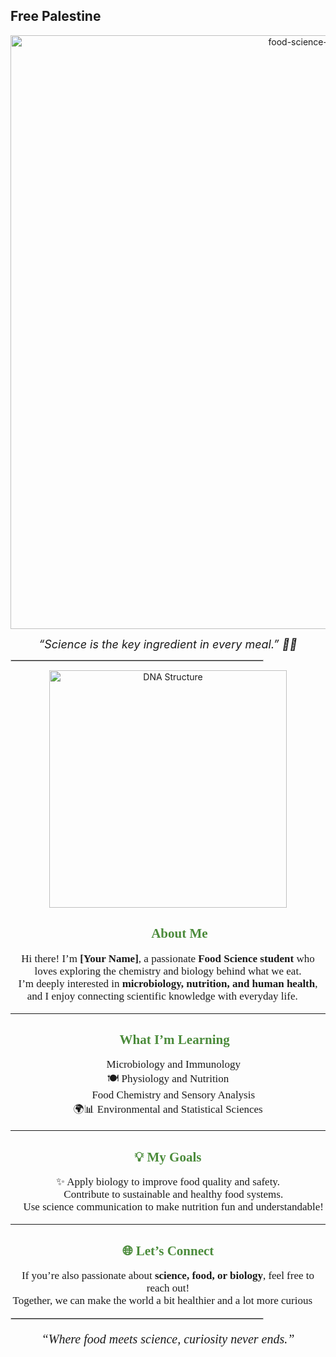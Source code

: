 ## Free Palestine

<!-- 🌿 Beautiful Food Science Student README 🌿 -->

<p align="center">
  <img width="950" alt="food-science-banner" src="https://github.com/user-attachments/assets/f423798c-1161-4c3b-b4c0-199e6d62c024">
</p>

<p align="center">
  <i style="font-size: 18px;">“Science is the key ingredient in every meal.” 🧪🍎</i>
</p>

<hr style="border: 1px solid #d1d1d1; width: 80%;">

<p align="center">
  <img width="380" src="https://upload.wikimedia.org/wikipedia/commons/3/3f/DNA_double_helix_45.PNG" alt="DNA Structure" />
</p>

<h2 align="center" style="font-family: 'Lucida Handwriting', cursive; color:#4b8b3b;">👩‍🔬 About Me</h2>

<p align="center" style="font-family:'Segoe Script', cursive; font-size: 17px;">
Hi there! I’m <b>[Your Name]</b>, a passionate <b>Food Science student</b> who loves exploring the chemistry and biology behind what we eat.<br>
I’m deeply interested in <b>microbiology, nutrition, and human health</b>, and I enjoy connecting scientific knowledge with everyday life. 🌿
</p>

---

<h2 align="center" style="font-family: 'Lucida Handwriting', cursive; color:#4b8b3b;">🔬 What I’m Learning</h2>

<p align="center" style="font-family:'Segoe Script', cursive; font-size: 17px;">
🦠 Microbiology and Immunology <br>
🍽️ Physiology and Nutrition <br>
👅 Food Chemistry and Sensory Analysis <br>
🌍📊 Environmental and Statistical Sciences
</p>

---

<h2 align="center" style="font-family: 'Lucida Handwriting', cursive; color:#4b8b3b;">💡 My Goals</h2>

<p align="center" style="font-family:'Segoe Script', cursive; font-size: 17px;">
✨ Apply biology to improve food quality and safety.<br>
🌱 Contribute to sustainable and healthy food systems.<br>
💬 Use science communication to make nutrition fun and understandable!
</p>

---

<h2 align="center" style="font-family: 'Lucida Handwriting', cursive; color:#4b8b3b;">🌐 Let’s Connect</h2>

<p align="center" style="font-family:'Segoe Script', cursive; font-size: 17px;">
If you’re also passionate about <b>science, food, or biology</b>, feel free to reach out!<br>
Together, we can make the world a bit healthier and a lot more curious 💚
</p>

<hr style="border: 1px solid #d1d1d1; width: 80%;">

<p align="center" style="font-family:'Brush Script MT', cursive; font-size: 20px;">
<i>“Where food meets science, curiosity never ends.”</i>
</p>


